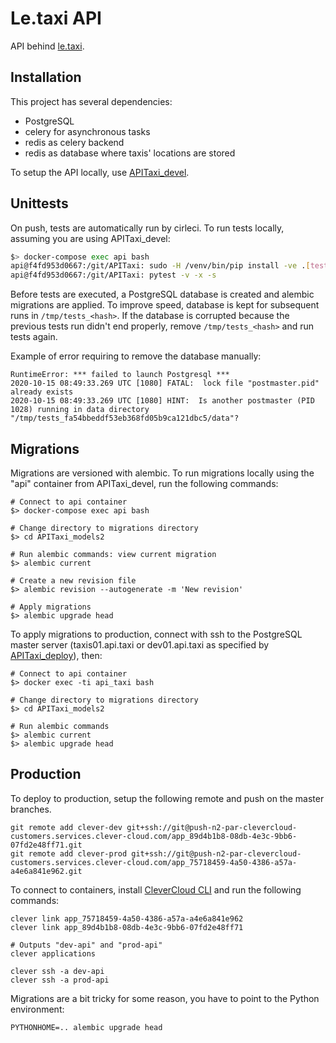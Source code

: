 # Le.taxi API

API behind [le.taxi](https://le.taxi/).

## Installation

This project has several dependencies:

* PostgreSQL
* celery for asynchronous tasks
* redis as celery backend
* redis as database where taxis' locations are stored

To setup the API locally, use [APITaxi_devel](https://github.com/openmaraude/APITaxi_devel).

## Unittests

On push, tests are automatically run by cirleci. To run tests locally, assuming you are using APITaxi_devel:

```bash
$> docker-compose exec api bash
api@f4fd953d0667:/git/APITaxi: sudo -H /venv/bin/pip install -ve .[tests]
api@f4fd953d0667:/git/APITaxi: pytest -v -x -s
```

Before tests are executed, a PostgreSQL database is created and alembic migrations are applied. To improve speed, database is kept for subsequent runs in `/tmp/tests_<hash>`. If the database is corrupted because the previous tests run didn't end properly, remove `/tmp/tests_<hash>` and run tests again.

Example of error requiring to remove the database manually:

```
RuntimeError: *** failed to launch Postgresql ***
2020-10-15 08:49:33.269 UTC [1080] FATAL:  lock file "postmaster.pid" already exists
2020-10-15 08:49:33.269 UTC [1080] HINT:  Is another postmaster (PID 1028) running in data directory "/tmp/tests_fa54bbeddf53eb368fd05b9ca121dbc5/data"?
```

## Migrations

Migrations are versioned with alembic. To run migrations locally using the "api" container from APITaxi_devel, run the following commands:

```
# Connect to api container
$> docker-compose exec api bash

# Change directory to migrations directory
$> cd APITaxi_models2

# Run alembic commands: view current migration
$> alembic current

# Create a new revision file
$> alembic revision --autogenerate -m 'New revision'

# Apply migrations
$> alembic upgrade head
```

To apply migrations to production, connect with ssh to the PostgreSQL master server (taxis01.api.taxi or dev01.api.taxi as specified by [APITaxi_deploy](https://github.com/openmaraude/APITaxi_deploy)), then:

```
# Connect to api container
$> docker exec -ti api_taxi bash

# Change directory to migrations directory
$> cd APITaxi_models2

# Run alembic commands
$> alembic current
$> alembic upgrade head
```

## Production

To deploy to production, setup the following remote and push on the master branches.

```
git remote add clever-dev git+ssh://git@push-n2-par-clevercloud-customers.services.clever-cloud.com/app_89d4b1b8-08db-4e3c-9bb6-07fd2e48ff71.git
git remote add clever-prod git+ssh://git@push-n2-par-clevercloud-customers.services.clever-cloud.com/app_75718459-4a50-4386-a57a-a4e6a841e962.git
```

To connect to containers, install [CleverCloud CLI](https://www.clever-cloud.com/doc/reference/clever-tools/getting_started/) and run the following commands:

```
clever link app_75718459-4a50-4386-a57a-a4e6a841e962
clever link app_89d4b1b8-08db-4e3c-9bb6-07fd2e48ff71

# Outputs "dev-api" and "prod-api"
clever applications

clever ssh -a dev-api
clever ssh -a prod-api
```

Migrations are a bit tricky for some reason, you have to point to the Python environment:

```
PYTHONHOME=.. alembic upgrade head
```
